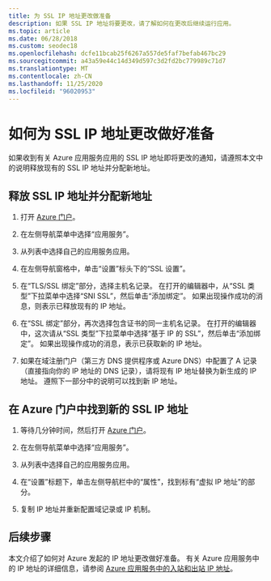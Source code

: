```yaml
---
title: 为 SSL IP 地址更改做准备
description: 如果 SSL IP 地址将要更改，请了解如何在更改后继续运行应用。
ms.topic: article
ms.date: 06/28/2018
ms.custom: seodec18
ms.openlocfilehash: dcfe11bcab25f6267a557de5faf7befab467bc29
ms.sourcegitcommit: a43a59e44c14d349d597c3d2fd2bc779989c71d7
ms.translationtype: MT
ms.contentlocale: zh-CN
ms.lasthandoff: 11/25/2020
ms.locfileid: "96020953"
---
```

# <a name="how-to-prepare-for-an-ssl-ip-address-change"></a>如何为 SSL IP 地址更改做好准备

如果收到有关 Azure 应用服务应用的 SSL IP 地址即将更改的通知，请遵照本文中的说明释放现有的 SSL IP 地址并分配新地址。

## <a name="release-ssl-ip-addresses-and-assign-new-ones"></a>释放 SSL IP 地址并分配新地址

1.  打开 [Azure 门户](https://portal.azure.com)。

2.  在左侧导航菜单中选择“应用服务”。

3.  从列表中选择自己的应用服务应用。

4.  在左侧导航窗格中，单击“设置”标头下的“SSL 设置”。 

1. 在“TLS/SSL 绑定”部分，选择主机名记录。 在打开的编辑器中，从“SSL 类型”下拉菜单中选择“SNI SSL”，然后单击“添加绑定”。   如果出现操作成功的消息，则表示已释放现有的 IP 地址。

6.  在“SSL 绑定”部分，再次选择包含证书的同一主机名记录。 在打开的编辑器中，这次请从“SSL 类型”下拉菜单中选择“基于 IP 的 SSL”，然后单击“添加绑定”。   如果出现操作成功的消息，表示已获取新的 IP 地址。

7.  如果在域注册门户（第三方 DNS 提供程序或 Azure DNS）中配置了 A 记录（直接指向你的 IP 地址的 DNS 记录），请将现有 IP 地址替换为新生成的 IP 地址。 遵照下一部分中的说明可以找到新 IP 地址。

## <a name="find-the-new-ssl-ip-address-in-the-azure-portal"></a>在 Azure 门户中找到新的 SSL IP 地址

1.  等待几分钟时间，然后打开 [Azure 门户](https://portal.azure.com)。

2.  在左侧导航菜单中选择“应用服务”。

3.  从列表中选择自己的应用服务应用。

4.  在“设置”标题下，单击左侧导航栏中的“属性”，找到标有“虚拟 IP 地址”的部分。

5. 复制 IP 地址并重新配置域记录或 IP 机制。

## <a name="next-steps"></a>后续步骤

本文介绍了如何对 Azure 发起的 IP 地址更改做好准备。 有关 Azure 应用服务中的 IP 地址的详细信息，请参阅 [Azure 应用服务中的入站和出站 IP 地址](overview-inbound-outbound-ips.md)。
